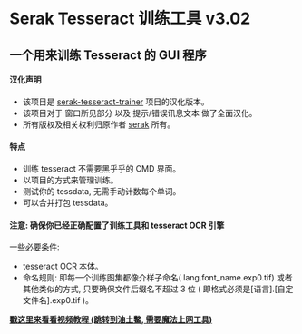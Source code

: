 # Serak Tesseract 训练工具 v3.02 #
## 一个用来训练 Tesseract 的 GUI 程序 ##

#### 汉化声明

* 该项目是 [serak-tesseract-trainer](https://github.com/serak/serak-tesseract-trainer) 项目的汉化版本。
* 该项目对于 窗口所见部分 以及 提示/错误讯息文本 做了全面汉化。
* 所有版权及相关权利归原作者 [serak](https://github.com/serak) 所有。

#### 特点

* 训练 tesseract 不需要黑乎乎的 CMD 界面。
* 以项目的方式来管理训练。
* 测试你的 tessdata, 无需手动计数每个单词。
* 可以合并打包 tessdata。

#### 注意: 确保你已经正确配置了训练工具和 tesseract OCR 引擎

一些必要条件:
<br><ul>
<li>tesseract OCR 本体。<br></li>
<li>命名规则: 即每一个训练图集都像介样子命名( lang.font_name.exp0.tif) 或者其他类似的方式, 只要确保文件后缀名不超过 3 位 ( 即格式必须是[语言].[自定文件名].exp0.tif )。<br></li>
</ul>

<a href='http://www.youtube.com/watch?v=47rgBL9NZkM'><b>戳这里来看看视频教程 (跳转到油土鳖, 需要魔法上网工具)</b></a>

